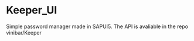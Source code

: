 # Keeper_UI
Simple password manager made in SAPUI5.
The API is avaliable in the repo vinibar/Keeper 
